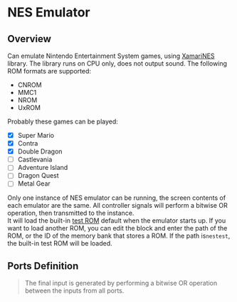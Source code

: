 <script setup lang="ts">
import ElectricConnection from "../../../components/ElectricElement/ElectricConnection";
import ElectricConnectorType from "../../../components/ElectricElement/ElectricConnectorType";
import ElectricConnectorDirection from "../../../components/ElectricElement/ElectricConnectorDirection";
import ElectricConnectionDisplayMode from "../../../components/ElectricElement/ElectricConnectionDisplayMode";
import IOPort from "../../../components/ElectricElement/IOPort";
import ElectricElement from "../../../components/ElectricElement/ElectricElement.vue";

let connections = [
    new ElectricConnection(ElectricConnectorDirection.All, ElectricConnectorType.Input, ElectricConnectionDisplayMode.StartAndEnd, [
        new IOPort(1, 1, "Power", "If this is 0, the emulator will shut down, otherwise it will be turned on."),
        new IOPort(2, 2, "Reset", "When this is 1, the emulator will reset itself."),
        new IOPort(3, 4, "旋转", "For each 1 increase of this, the screen of the emulator will rotate 90 degree clockwise."),
        new IOPort(5, 8, "Empty", "No Effect"),
        new IOPort(9, 16, "Controller 1", "From the lowest bit to the highest bit：`→`&#8203;`←`&#8203;`↓`&#8203;`↑`&#8203;`Start`&#8203;`Select`&#8203;`B`&#8203;`A`"),
        new IOPort(17, 24, "Controller 2", "No Effect，Because [XamariNES](https://github.com/enusbaum/XamariNES) does not support the second controller."),
        new IOPort(25, 31, "Scale", "If this is 0 or 1, the screen of the emulator will be 1 block size. Then each 1 increase of this, the screen size of the emulator will increase 1 block."),
        new IOPort(32, 32, "Empty", "No Effect")
    ])
];
</script>

# NES Emulator <Badge text="v1.0" type="info"/>

## Overview

Can emulate Nintendo Entertainment System games, using [XamariNES](https://github.com/enusbaum/XamariNES) library. The library runs on CPU only, does not output sound. The following ROM formats are supported:

* CNROM
* MMC1
* NROM
* UxROM

Probably these games can be played:

* [x] Super Mario
* [x] Contra
* [x] Double Dragon
* [ ] Castlevania
* [ ] Adventure Island
* [ ] Dragon Quest
* [ ] Metal Gear

Only one instance of NES emulator can be running, the screen contents of each emulator are the same. All controller signals will perform a bitwise OR operation, then transmitted to the instance.  
It will load the built-in [test ROM](https://github.com/enusbaum/XamariNES/blob/master/XamariNES.UI/XamariNES.UI.App/Resources/roms/nestest.nes) default when the emulator starts up. If you want to load another ROM, you can edit the block and enter the path of the ROM, or the ID of the memory bank that stores a ROM. If the path is`nestest`, the built-in test ROM will be loaded.

## Ports Definition

> The final input is generated by performing a bitwise OR operation between the inputs from all ports.

<ElectricElement imgAltPrefix="Nes Emulator" :connections="connections" imgSrc="/images/expand/leds/GVNesEmulatorBlock.webp"/>